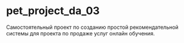 # pet_project_da_03

Самостоятельный проект по созданию простой рекомендательной системы для проекта по продаже услуг онлайн обучения.
